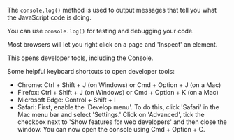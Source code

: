 The `console.log()` method is used to output messages that tell you what the JavaScript code is doing.

You can use `console.log()` for testing and debugging your code.

Most browsers will let you right click on a page and 'Inspect' an element. 

This opens developer tools, including the Console.

Some helpful keyboard shortcuts to open developer tools:

+ Chrome: Ctrl + Shift + J (on Windows) or Cmd + Option + J (on a Mac)
+ Firefox: Ctrl + Shift + J (on Windows) or Cmd + Option + K (on a Mac)
+ Microsoft Edge: Control + Shift + I
+ Safari: First, enable the 'Develop menu'. To do this, click 'Safari' in the Mac menu bar and select 'Settings.' Click on 'Advanced', tick the checkbox next to 'Show features for web developers' and then close the window. You can now open the console using Cmd + Option + C.